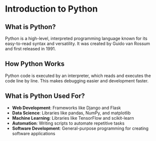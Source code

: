# Introduction to Python
## What is Python?
Python is a high-level, interpreted programming language known for its easy-to-read syntax and versatility. It was created by Guido van Rossum and first released in 1991.

## How Python Works
Python code is executed by an interpreter, which reads and executes the code line by line. This makes debugging easier and development faster.

## What is Python Used For?
- **Web Development**: Frameworks like Django and Flask
- **Data Science**: Libraries like pandas, NumPy, and matplotlib
- **Machine Learning**: Libraries like TensorFlow and scikit-learn
- **Automation**: Writing scripts to automate repetitive tasks
- **Software Development**: General-purpose programming for creating software applications
